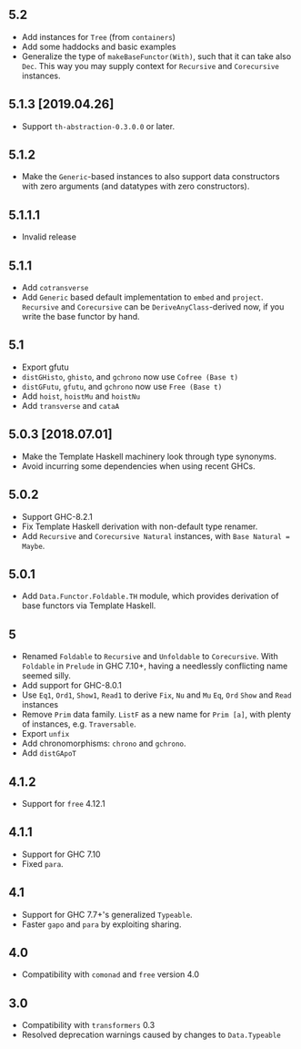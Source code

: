 ## 5.2

* Add instances for `Tree` (from `containers`)
* Add some haddocks and basic examples
* Generalize the type of `makeBaseFunctor(With)`, such that
  it can take also `Dec`. This way you may supply context for `Recursive`
  and `Corecursive` instances.

## 5.1.3 [2019.04.26]
* Support `th-abstraction-0.3.0.0` or later.

## 5.1.2
* Make the `Generic`-based instances to also support data constructors with zero
  arguments (and datatypes with zero constructors).

## 5.1.1.1

* Invalid release

## 5.1.1

* Add `cotransverse`
* Add `Generic` based default implementation to `embed` and `project`.
  `Recursive` and `Corecursive` can be `DeriveAnyClass`-derived now,
  if you write the base functor by hand.

## 5.1
* Export gfutu
* `distGHisto`, `ghisto`, and `gchrono` now use `Cofree (Base t)`
* `distGFutu`, `gfutu`, and `gchrono` now use `Free (Base t)`
* Add `hoist`, `hoistMu` and `hoistNu`
* Add `transverse` and `cataA`

## 5.0.3 [2018.07.01]
* Make the Template Haskell machinery look through type synonyms.
* Avoid incurring some dependencies when using recent GHCs.

## 5.0.2
* Support GHC-8.2.1
* Fix Template Haskell derivation with non-default type renamer.
* Add `Recursive` and `Corecursive Natural` instances, with `Base Natural = Maybe`.

## 5.0.1
* Add `Data.Functor.Foldable.TH` module, which provides derivation of base functors via Template Haskell.

## 5
* Renamed `Foldable` to `Recursive` and `Unfoldable` to `Corecursive`. With `Foldable` in `Prelude` in GHC 7.10+, having a needlessly conflicting name seemed silly.
* Add support for GHC-8.0.1
* Use `Eq1`, `Ord1`, `Show1`, `Read1` to derive `Fix`, `Nu` and `Mu` `Eq`, `Ord` `Show` and `Read` instances
* Remove `Prim` data family. `ListF` as a new name for `Prim [a]`, with plenty of instances, e.g. `Traversable`.
* Export `unfix`
* Add chronomorphisms: `chrono` and `gchrono`.
* Add `distGApoT`

## 4.1.2
* Support for `free` 4.12.1

## 4.1.1
* Support for GHC 7.10
* Fixed `para`.

## 4.1
* Support for GHC 7.7+'s generalized `Typeable`.
* Faster `gapo` and `para` by exploiting sharing.

## 4.0

* Compatibility with `comonad` and `free` version 4.0

## 3.0

* Compatibility with `transformers` 0.3
* Resolved deprecation warnings caused by changes to `Data.Typeable`
